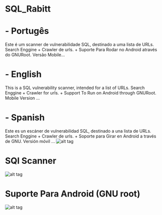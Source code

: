 # SQL_Rabitt
# - Portugês
Este é um scanner de vulnerabilidade SQL, destinado a uma lista de URLs. Search Enggine + Crawler de urls. + Suporte Para Rodar no Android através do GNURoot. Versão Mobile...

# - English
This is a SQL vulnerability scanner, intended for a list of URLs. Search Enggine + Crawler for urls. + Support To Run on Android through GNURoot. Mobile Version ...

# - Spanish
Este es un escáner de vulnerabilidad SQL, destinado a una lista de URLs. Search Enggine + Crawler de urls. + Soporte para Girar en Android a través de GNU. Versión móvil ...
![alt tag](http://imgur.com/LvBL2sx.jpg)
# SQl Scanner 
![alt tag](http://imgur.com/4pKSjmO.jpg)
# Suporte Para Android (GNU root)
![alt tag](http://imgur.com/8UMHTcc.jpg)
